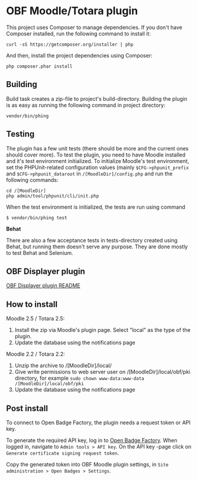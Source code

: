 OBF Moodle/Totara plugin
=================

This project uses Composer to manage dependencies. If you don't have Composer
installed, run the following command to install it:

    curl -sS https://getcomposer.org/installer | php

And then, install the project dependencies using Composer:

    php composer.phar install

Building
--------

Build task creates a zip-file to project's build-directory. Building the plugin
is as easy as running the following command in project directory:

    vendor/bin/phing

Testing
-------

The plugin has a few unit tests (there should be more and the current ones
should cover more). To test the plugin, you need to have Moodle installed and
it's test environment initialized. To initialize Moodle's test environment, set
the PHPUnit-related configuration values (mainly `$CFG->phpunit_prefix` and
`$CFG->phpunit_dataroot` in `/[MoodleDir]/config.php` and run the following
commands:

    cd /[MoodleDir]
    php admin/tool/phpunit/cli/init.php

When the test environment is initialized, the tests are run using command

    $ vendor/bin/phing test

**Behat**

There are also a few acceptance tests in tests-directory created using Behat,
but running them doesn't serve any purpose. They are done mostly to test Behat
and Selenium.

OBF Displayer plugin
--------------------

[OBF Displayer plugin README](src/blocks/obf_displayer/README.md)

How to install
--------------

Moodle 2.5 / Totara 2.5:

1. Install the zip via Moodle's plugin page. Select "local" as the type of the plugin.
2. Update the database using the notifications page

Moodle 2.2 / Totara 2.2:

1. Unzip the archive to /[MoodleDir]/local/
2. Give write permissions to web server user on /[MoodleDir]/local/obf/pki
   directory, for example `sudo chown www-data:www-data /[MoodleDir]/local/obf/pki`
3. Update the database using the notifications page

Post install
------------

To connect to Open Badge Factory, the plugin needs a request token or API key.

To generate the required API key, log in to [Open Badge Factory](https://openbadgefactory.com).
When logged in, navigate to `Admin tools > API key`.
On the API key -page click on `Generate certificate signing request token`.

Copy the generated token into OBF Moodle plugin settings,
in `Site administration > Open Badges > Settings`.
